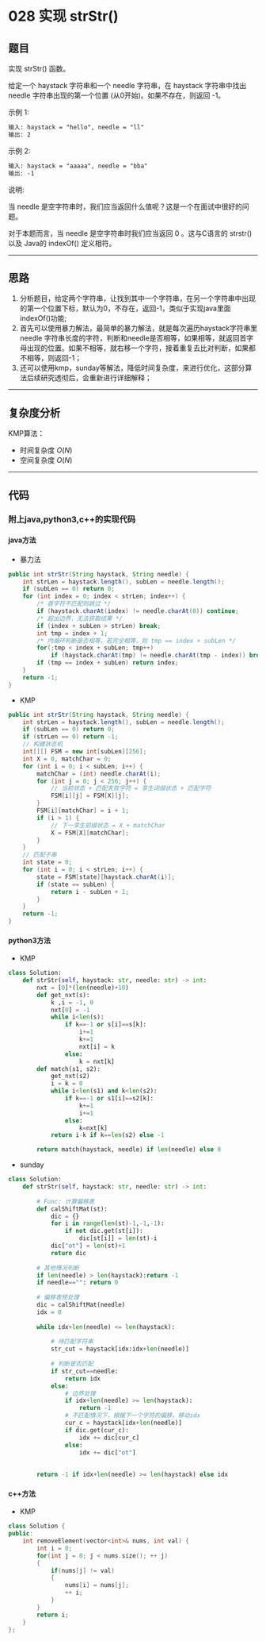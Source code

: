 # 028 实现 strStr()

## 题目

实现 strStr() 函数。

给定一个 haystack 字符串和一个 needle 字符串，在 haystack 字符串中找出 needle 字符串出现的第一个位置 (从0开始)。如果不存在，则返回  -1。

示例 1:

```txt
输入: haystack = "hello", needle = "ll"
输出: 2
```
示例 2:

```txt
输入: haystack = "aaaaa", needle = "bba"
输出: -1
```

说明:

当 needle 是空字符串时，我们应当返回什么值呢？这是一个在面试中很好的问题。

对于本题而言，当 needle 是空字符串时我们应当返回 0 。这与C语言的 strstr() 以及 Java的 indexOf() 定义相符。

***

## 思路

1. 分析题目，给定两个字符串，让找到其中一个字符串，在另一个字符串中出现的第一个位置下标，默认为0，不存在，返回-1，类似于实现java里面indexOf()功能;
2. 首先可以使用暴力解法，最简单的暴力解法，就是每次遍历haystack字符串里needle 字符串长度的字符，判断和needle是否相等，如果相等，就返回首字母出现的位置。如果不相等，就右移一个字符，接着重复去比对判断，如果都不相等，则返回-1；
3. 还可以使用kmp，sunday等解法，降低时间复杂度，来进行优化，这部分算法后续研究透彻后，会重新进行详细解释；

***

## 复杂度分析

KMP算法：
- 时间复杂度 $O(N)$ 
- 空间复杂度 $O(N)$ 

***

## 代码

### 附上java,python3,c++的实现代码

#### java方法

- 暴力法

```java
public int strStr(String haystack, String needle) {
    int strLen = haystack.length(), subLen = needle.length();
    if (subLen == 0) return 0;
    for (int index = 0; index < strLen; index++) {
        /* 首字符不匹配则跳过 */
        if (haystack.charAt(index) != needle.charAt(0)) continue;
        /* 超出边界，无法获取结果 */
        if (index + subLen > strLen) break;
        int tmp = index + 1;
        /* 内循环判断是否相等，若完全相等，则 tmp == index + subLen */
        for(;tmp < index + subLen; tmp++)
            if (haystack.charAt(tmp) != needle.charAt(tmp - index)) break;
        if (tmp == index + subLen) return index;
    }
    return -1;
}
```

- KMP

```java
public int strStr(String haystack, String needle) {
    int strLen = haystack.length(), subLen = needle.length();
    if (subLen == 0) return 0;
    if (strLen == 0) return -1;
    // 构建状态机
    int[][] FSM = new int[subLen][256];
    int X = 0, matchChar = 0;
    for (int i = 0; i < subLen; i++) {
        matchChar = (int) needle.charAt(i);
        for (int j = 0; j < 256; j++) {
            // 当前状态 + 匹配失败字符 = 孪生词缀状态 + 匹配字符
            FSM[i][j] = FSM[X][j]; 
        }
        FSM[i][matchChar] = i + 1;
        if (i > 1) {
            // 下一孪生前缀状态 = X + matchChar
            X = FSM[X][matchChar];
        }
    }
    // 匹配子串
    int state = 0;
    for (int i = 0; i < strLen; i++) {
        state = FSM[state][haystack.charAt(i)];
        if (state == subLen) {
            return i - subLen + 1;
        }
    }
    return -1;
}
```

#### python3方法

- KMP

```python
class Solution:
    def strStr(self, haystack: str, needle: str) -> int:
        nxt = [0]*(len(needle)+10)
        def get_nxt(s):
            k ,i = -1, 0
            nxt[0] = -1
            while i<len(s):
                if k==-1 or s[i]==s[k]:
                    i+=1
                    k+=1
                    nxt[i] = k
                else:
                    k = nxt[k]
        def match(s1, s2):
            get_nxt(s2)
            i = k = 0
            while i<len(s1) and k<len(s2):
                if k==-1 or s1[i]==s2[k]:
                    k+=1
                    i+=1
                else:
                    k=nxt[k]
            return i-k if k==len(s2) else -1

        return match(haystack, needle) if len(needle) else 0
```

- sunday

```python
class Solution:
    def strStr(self, haystack: str, needle: str) -> int:
    
        # Func: 计算偏移表
        def calShiftMat(st):
            dic = {}
            for i in range(len(st)-1,-1,-1):
                if not dic.get(st[i]):
                    dic[st[i]] = len(st)-i
            dic["ot"] = len(st)+1
            return dic
        
        # 其他情况判断
        if len(needle) > len(haystack):return -1
        if needle=="": return 0
       
        # 偏移表预处理    
        dic = calShiftMat(needle)
        idx = 0
    
        while idx+len(needle) <= len(haystack):
            
            # 待匹配字符串
            str_cut = haystack[idx:idx+len(needle)]
            
            # 判断是否匹配
            if str_cut==needle:
                return idx
            else:
                # 边界处理
                if idx+len(needle) >= len(haystack):
                    return -1
                # 不匹配情况下，根据下一个字符的偏移，移动idx
                cur_c = haystack[idx+len(needle)]
                if dic.get(cur_c):
                    idx += dic[cur_c]
                else:
                    idx += dic["ot"]
            
        
        return -1 if idx+len(needle) >= len(haystack) else idx
```

#### c++方法

- KMP

```c++
class Solution {
public:
    int removeElement(vector<int>& nums, int val) {
        int i = 0;
        for(int j = 0; j < nums.size(); ++ j)
        {
            if(nums[j] != val)
            {
                nums[i] = nums[j];
                ++ i;
            }
        }
        return i;
    }
};
```
